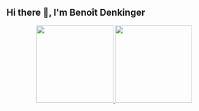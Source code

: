 ## Hi there 👋, I'm Benoît Denkinger

<!--
**benoitdenkinger/benoitdenkinger** is a ✨ _special_ ✨ repository because its `README.md` (this file) appears on your GitHub profile.

Here are some ideas to get you started:

- 🔭 I’m currently working on ...
- 🌱 I’m currently learning ...
- 👯 I’m looking to collaborate on ...
- 🤔 I’m looking for help with ...
- 💬 Ask me about ...
- 📫 How to reach me: ...
- 😄 Pronouns: ...
- ⚡ Fun fact: ...
-->

<div align="center">
  <a href="https://github.com/benoitdenkinger">
  <img height="180em" src="https://github-readme-stats-peach-five-40.vercel.app/api?username=benoitdenkinger&show_icons=true&theme=dracula"/>
  <img height="180em" src="https://github-readme-stats-peach-five-40.vercel.app/api/top-langs/?username=benoitdenkinger&layout=compact&langs_count=5&theme=dracula"/>
</div>
